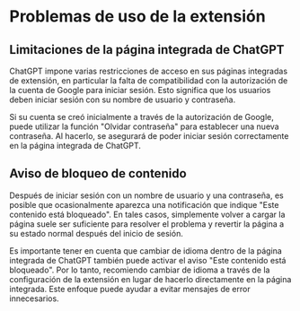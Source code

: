 # Problemas de uso de la extensión

## Limitaciones de la página integrada de ChatGPT

ChatGPT impone varias restricciones de acceso en sus páginas integradas de extensión, en particular la falta de compatibilidad con la autorización de la cuenta de Google para iniciar sesión. Esto significa que los usuarios deben iniciar sesión con su nombre de usuario y contraseña.

Si su cuenta se creó inicialmente a través de la autorización de Google, puede utilizar la función "Olvidar contraseña" para establecer una nueva contraseña. Al hacerlo, se asegurará de poder iniciar sesión correctamente en la página integrada de ChatGPT.

## Aviso de bloqueo de contenido

Después de iniciar sesión con un nombre de usuario y una contraseña, es posible que ocasionalmente aparezca una notificación que indique "Este contenido está bloqueado". En tales casos, simplemente volver a cargar la página suele ser suficiente para resolver el problema y revertir la página a su estado normal después del inicio de sesión.

Es importante tener en cuenta que cambiar de idioma dentro de la página integrada de ChatGPT también puede activar el aviso "Este contenido está bloqueado". Por lo tanto, recomiendo cambiar de idioma a través de la configuración de la extensión en lugar de hacerlo directamente en la página integrada. Este enfoque puede ayudar a evitar mensajes de error innecesarios.
